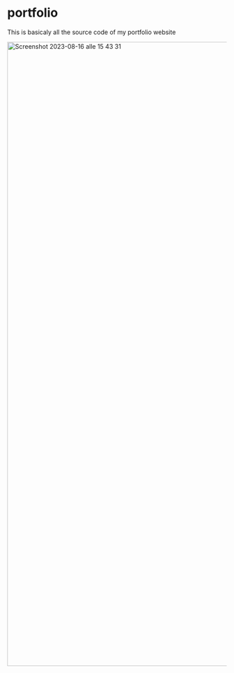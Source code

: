 # portfolio
This is basicaly all the source code of my portfolio website 


<img width="1435" alt="Screenshot 2023-08-16 alle 15 43 31" src="https://github.com/archnotwindows/portfolio/assets/108471111/014aac49-4291-4239-b79b-5a00c1716348">
